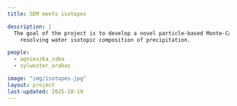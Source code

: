```yaml
---
title: SDM meets isotopes

description: |
  The goal of the project is to develop a novel particle-based Monte-Carlo cloud microphysics model 
    resolving water isotopic composition of precipitation. 

people:
  - agnieszka_zaba
  - sylwester_arabas

image: "img/isotopes.jpg"
layout: project
last-updated: 2025-10-19
---
```


